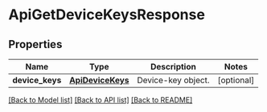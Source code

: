 # ApiGetDeviceKeysResponse

## Properties
Name | Type | Description | Notes
------------ | ------------- | ------------- | -------------
**device_keys** | [**ApiDeviceKeys**](ApiDeviceKeys.md) | Device-key object. | [optional] 

[[Back to Model list]](../README.md#documentation-for-models) [[Back to API list]](../README.md#documentation-for-api-endpoints) [[Back to README]](../README.md)


